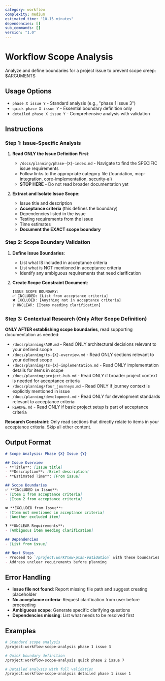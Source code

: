 ```yaml
---
category: workflow
complexity: medium
estimated_time: "10-15 minutes"
dependencies: []
sub_commands: []
version: "1.0"
---
```


# Workflow Scope Analysis

Analyze and define boundaries for a project issue to prevent scope creep: $ARGUMENTS

## Usage Options

- `phase X issue Y` - Standard analysis (e.g., "phase 1 issue 3")
- `quick phase X issue Y` - Essential boundary definition only
- `detailed phase X issue Y` - Comprehensive analysis with validation

## Instructions

### Step 1: Issue-Specific Analysis

1. **Read ONLY the Issue Definition First**:
   - `/docs/planning/phase-{X}-index.md` - Navigate to find the SPECIFIC issue requirements
   - Follow links to the appropriate category file (foundation, mcp-integration, core-implementation, security-ai)
   - **STOP HERE** - Do not read broader documentation yet

2. **Extract and Isolate Issue Scope**:
   - Issue title and description
   - **Acceptance criteria** (this defines the boundary)
   - Dependencies listed in the issue
   - Testing requirements from the issue
   - Time estimates
   - **Document the EXACT scope boundary**

### Step 2: Scope Boundary Validation

1. **Define Issue Boundaries**:
   - List what IS included in acceptance criteria
   - List what is NOT mentioned in acceptance criteria
   - Identify any ambiguous requirements that need clarification

2. **Create Scope Constraint Document**:

   ```text
   ISSUE SCOPE BOUNDARY:
   ✅ INCLUDED: [List from acceptance criteria]
   ❌ EXCLUDED: [Anything not in acceptance criteria]
   ❓ UNCLEAR: [Items needing clarification]
   ```

### Step 3: Contextual Research (Only After Scope Definition)

**ONLY AFTER establishing scope boundaries**, read supporting documentation as needed:

- `/docs/planning/ADR.md` - Read ONLY architectural decisions relevant to your defined scope
- `/docs/planning/ts-{X}-overview.md` - Read ONLY sections relevant to your defined scope
- `/docs/planning/ts-{X}-implementation.md` - Read ONLY implementation details for items in scope
- `/docs/planning/project-hub.md` - Read ONLY if broader project context is needed for acceptance criteria
- `/docs/planning/four_journeys.md` - Read ONLY if journey context is explicitly mentioned in issue
- `/docs/planning/development.md` - Read ONLY for development standards relevant to acceptance criteria
- `README.md` - Read ONLY if basic project setup is part of acceptance criteria

**Research Constraint**: Only read sections that directly relate to items in your acceptance criteria. Skip all other content.

## Output Format

```markdown
# Scope Analysis: Phase {X} Issue {Y}

## Issue Overview
- **Title**: [Issue title]
- **Description**: [Brief description]
- **Estimated Time**: [From issue]

## Scope Boundaries
✅ **INCLUDED in Issue**:
- [Item 1 from acceptance criteria]
- [Item 2 from acceptance criteria]

❌ **EXCLUDED from Issue**:
- [Item not mentioned in acceptance criteria]
- [Another excluded item]

❓ **UNCLEAR Requirements**:
- [Ambiguous item needing clarification]

## Dependencies
- [List from issue]

## Next Steps
- Proceed to `/project:workflow-plan-validation` with these boundaries
- Address unclear requirements before planning
```

## Error Handling

- **Issue file not found**: Report missing file path and suggest creating placeholder
- **No acceptance criteria**: Request clarification from user before proceeding
- **Ambiguous scope**: Generate specific clarifying questions
- **Dependencies missing**: List what needs to be resolved first

## Examples

```bash
# Standard scope analysis
/project:workflow-scope-analysis phase 1 issue 3

# Quick boundary definition
/project:workflow-scope-analysis quick phase 2 issue 7

# Detailed analysis with full validation
/project:workflow-scope-analysis detailed phase 1 issue 1
```
